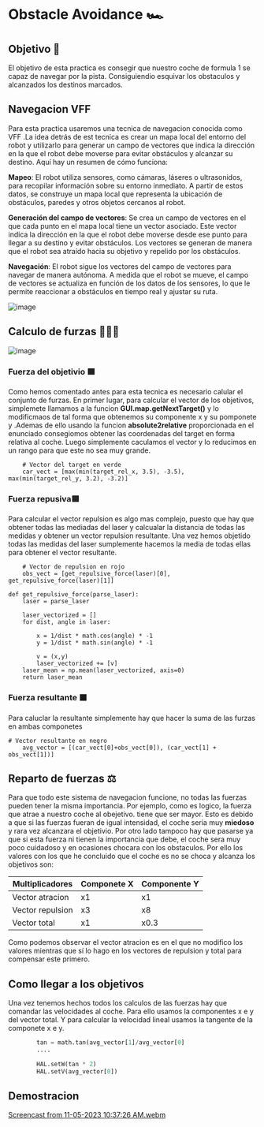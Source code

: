 # Obstacle Avoidance 🏎️​

## Objetivo 🎯
El objetivo de esta practica es consegir que nuestro coche de formula 1 se capaz de navegar por la pista. Consiguiendio esquivar los obstaculos y alcanzados los destinos marcados.

## Navegacion VFF​
Para esta practica usaremos una tecnica de navegacion conocida como VFF .La idea detrás de est tecnica es crear un mapa local del entorno del robot y utilizarlo para generar un campo de vectores que indica la dirección en la que el robot debe moverse para evitar obstáculos y alcanzar su destino. Aquí hay un resumen de cómo funciona:

**Mapeo**: El robot utiliza sensores, como cámaras, láseres o ultrasonidos, para recopilar información sobre su entorno inmediato. A partir de estos datos, se construye un mapa local que representa la ubicación de obstáculos, paredes y otros objetos cercanos al robot.

**Generación del campo de vectores**: Se crea un campo de vectores en el que cada punto en el mapa local tiene un vector asociado. Este vector indica la dirección en la que el robot debe moverse desde ese punto para llegar a su destino y evitar obstáculos. Los vectores se generan de manera que el robot sea atraído hacia su objetivo y repelido por los obstáculos.

**Navegación**: El robot sigue los vectores del campo de vectores para navegar de manera autónoma. A medida que el robot se mueve, el campo de vectores se actualiza en función de los datos de los sensores, lo que le permite reaccionar a obstáculos en tiempo real y ajustar su ruta.

![image](https://github.com/cescarcena2021/RoboticaMovil2023-2024/assets/102520602/88da9e3c-4542-41d4-a2f8-ddcd1c8df03b)


## Calculo de furzas 🧮​💪🏻​

![image](https://github.com/cescarcena2021/RoboticaMovil2023-2024/assets/102520602/02db2bb5-cef7-4b46-b700-a22bf3f829d3)

### **Fuerza del objetivio** 🟩​
Como hemos comentado antes para esta tecnica es necesario calular el conjunto de furzas. En primer lugar, para calcular el vector de los objetivos, simplemete llamamos a la funcion **GUI.map.getNextTarget()** y lo modificmaos de tal forma que obtenemos su componente x y su pomponete y .Ademas de ello usando la funcion **absolute2relative** proporcionada en el enunciado consegiomos obtener las coordenadas del target en forma relativa al coche. Luego simplemente caculamos el vector y lo reducimos en un rango para que este no sea muy grande.
```python3
    # Vector del target en verde
    car_vect = [max(min(target_rel_x, 3.5), -3.5), max(min(target_rel_y, 3.2), -3.2)]
```
### **Fuerza repusiva** ​🟥​
Para calcular el vector repulsion es algo mas complejo, puesto que hay que obtener todas las mediadas del laser y calcualar la distancia de todas las medidas y obtener un vector repulsion resultante. Una vez hemos objetido todas las medidas del laser sumplemente hacemos la media de todas ellas para obtener el vector resultante.
```python3
    # Vector de repulsion en rojo
    obs_vect = [get_repulsive_force(laser)[0], get_repulsive_force(laser)[1]]
```
``` python3
def get_repulsive_force(parse_laser):
    laser = parse_laser
    
    laser_vectorized = []
    for dist, angle in laser:
      
        x = 1/dist * math.cos(angle) * -1
        y = 1/dist * math.sin(angle) * -1

        v = (x,y)
        laser_vectorized += [v]
    laser_mean = np.mean(laser_vectorized, axis=0)
    return laser_mean
```
### **Fuerza resultante** ⬛​
Para caluclar la resultante simplemente hay que hacer la suma de las furzas en ambas componetes

````
# Vector resultante en negro
    avg_vector = [(car_vect[0]+obs_vect[0]), (car_vect[1] + obs_vect[1])]
````

## Reparto de fuerzas ​⚖️
Para que todo este sistema de navegacion funcione, no todas las fuerzas pueden tener la misma importancia. Por ejemplo, como es logico, la fuerza que atrae a nuestro coche al obejetivo. tiene que ser mayor. Esto es debido a que si las fuerzas fueran de igual intensidad, el coche seria muy **miedoso** y rara vez alcanzara el objetivio. Por otro lado tampoco hay que pasarse ya que si esta fuerza ni tienen la importancia que debe, el coche sera muy poco cuidadoso y en ocasiones chocara con los obstaculos. Por ello los valores con los que he concluido que el coche es no se choca y alcanza los objetivos son:

| Multiplicadores |  Componete X | Componente Y|
| ------------- | ------------- | ------------|
| Vector atracion  | x1  |       x1      |
| Vector repulsion  | x3  |    x8         |
| Vector total  | x1 | x0.3 |

Como podemos observar el vector atracion es en el que no modifico los valores mientras que sí lo hago en los vectores de repulsion y total para compensar este primero.

## Como llegar a los objetivos
Una vez tenemos hechos todos los calculos de las fuerzas hay que comandar las velocidades al coche. Para ello usamos la componentes x e y del vector total. Y para calcular la velocidad lineal usamos la tangente de la componete x e y. 
```python
        tan = math.tan(avg_vector[1]/avg_vector[0]
        ....

        HAL.setW(tan * 2)
        HAL.setV(avg_vector[0])
```



## Demostracion 
[Screencast from 11-05-2023 10:37:26 AM.webm](https://github.com/cescarcena2021/RoboticaMovil2023-2024/assets/102520602/090dc551-e854-4f27-8e56-6429c90ef65d)






